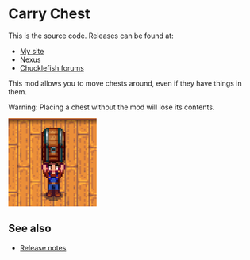 ﻿# Carry Chest
This is the source code. Releases can be found at:
* [My site](http://spacechase0.com/mods/stardew-valley/carry-chest/)
* [Nexus](http://www.nexusmods.com/stardewvalley/mods/1333/?)
* [Chucklefish forums](http://community.playstarbound.com/resources/carry-chest.4851/)

This mod allows you to move chests around, even if they have things in them.

Warning: Placing a chest without the mod will lose its contents.

![](screenshot.png)

## See also
* [Release notes](release-notes.md)
